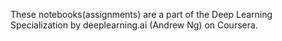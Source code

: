 These notebooks(assignments) are a part of the Deep Learning Specialization by deeplearning.ai (Andrew Ng) on Coursera.
